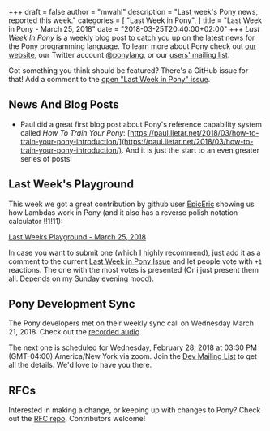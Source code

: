 +++
draft = false
author = "mwahl"
description = "Last week's Pony news, reported this week."
categories = [
    "Last Week in Pony",
]
title = "Last Week in Pony - March 25, 2018"
date = "2018-03-25T20:40:00+02:00"
+++
_Last Week In Pony_ is a weekly blog post to catch you up on the latest news for the Pony programming language. To learn more about Pony check out [our website](https://ponylang.io), our Twitter account [@ponylang](https://twitter.com/ponylang), or our [users' mailing list](https://pony.groups.io/g/user). 

Got something you think should be featured? There's a GitHub issue for that! Add a comment to the [open "Last Week in Pony" issue](https://github.com/ponylang/ponylang.github.io/issues?q=is%3Aissue+is%3Aopen+label%3Alast-week-in-pony).
<!--more-->

## News And Blog Posts

* Paul did a great first blog post about Pony's reference capability system called *How To Train Your Pony*: [https://paul.lietar.net/2018/03/how-to-train-your-pony-introduction/](https://paul.lietar.net/2018/03/how-to-train-your-pony-introduction/). And it is just the start to an even greater series of posts!

## Last Week's Playground

This week we got a great contribution by github user [EpicEric](https://github.com/EpicEric) showing us how Lambdas work in Pony (and it also has a reverse polish notation calculator !!1!11):

[Last Weeks Playground - March 25, 2018](https://is.gd/VPkxXu)

In case you want to submit one (which I highly recommend), just add it as a comment to the current [Last Week in Pony Issue](https://github.com/ponylang/ponylang.github.io/issues?q=is%3Aissue+is%3Aopen+label%3Alast-week-in-pony) and let people vote with `+1` reactions. The one with the most votes is presented (Or i just present them all. Depends on my Sunday evening mood).

## Pony Development Sync

The Pony developers met on their weekly sync call on Wednesday March 21, 2018. Check out the [recorded audio](https://pony.groups.io/g/dev/files/Pony%20Sync/2018_03_21).

The next one is scheduled for Wednesday, February 28, 2018 at 03:30 PM (GMT-04:00) America/New York via zoom. Join the [Dev Mailing List](https://pony.groups.io/g/dev) to get all the details. We'd love to have you there.

## RFCs

Interested in making a change, or keeping up with changes to Pony? Check out the [RFC repo](https://github.com/ponylang/rfcs). Contributors welcome!

